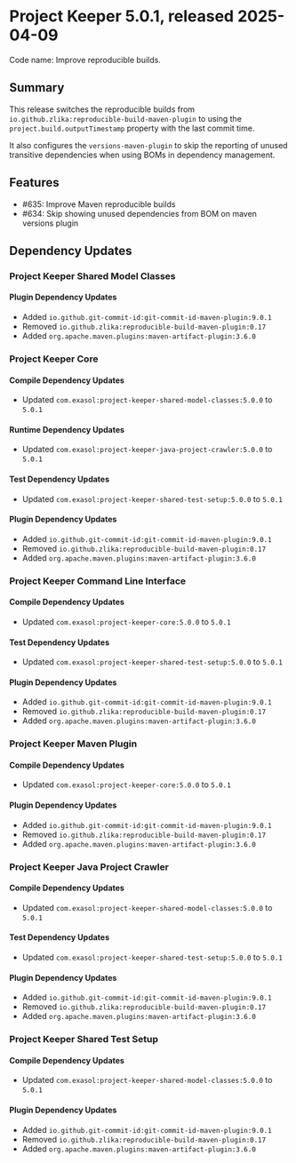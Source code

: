# Project Keeper 5.0.1, released 2025-04-09

Code name: Improve reproducible builds.

## Summary

This release switches the reproducible builds from `io.github.zlika:reproducible-build-maven-plugin` to using the
`project.build.outputTimestamp` property with the last commit time.

It also configures the `versions-maven-plugin` to skip the reporting of unused transitive dependencies when using 
BOMs in dependency management.

## Features

* #635: Improve Maven reproducible builds
* #634: Skip showing unused dependencies from BOM on maven versions plugin

## Dependency Updates

### Project Keeper Shared Model Classes

#### Plugin Dependency Updates

* Added `io.github.git-commit-id:git-commit-id-maven-plugin:9.0.1`
* Removed `io.github.zlika:reproducible-build-maven-plugin:0.17`
* Added `org.apache.maven.plugins:maven-artifact-plugin:3.6.0`

### Project Keeper Core

#### Compile Dependency Updates

* Updated `com.exasol:project-keeper-shared-model-classes:5.0.0` to `5.0.1`

#### Runtime Dependency Updates

* Updated `com.exasol:project-keeper-java-project-crawler:5.0.0` to `5.0.1`

#### Test Dependency Updates

* Updated `com.exasol:project-keeper-shared-test-setup:5.0.0` to `5.0.1`

#### Plugin Dependency Updates

* Added `io.github.git-commit-id:git-commit-id-maven-plugin:9.0.1`
* Removed `io.github.zlika:reproducible-build-maven-plugin:0.17`
* Added `org.apache.maven.plugins:maven-artifact-plugin:3.6.0`

### Project Keeper Command Line Interface

#### Compile Dependency Updates

* Updated `com.exasol:project-keeper-core:5.0.0` to `5.0.1`

#### Test Dependency Updates

* Updated `com.exasol:project-keeper-shared-test-setup:5.0.0` to `5.0.1`

#### Plugin Dependency Updates

* Added `io.github.git-commit-id:git-commit-id-maven-plugin:9.0.1`
* Removed `io.github.zlika:reproducible-build-maven-plugin:0.17`
* Added `org.apache.maven.plugins:maven-artifact-plugin:3.6.0`

### Project Keeper Maven Plugin

#### Compile Dependency Updates

* Updated `com.exasol:project-keeper-core:5.0.0` to `5.0.1`

#### Plugin Dependency Updates

* Added `io.github.git-commit-id:git-commit-id-maven-plugin:9.0.1`
* Removed `io.github.zlika:reproducible-build-maven-plugin:0.17`
* Added `org.apache.maven.plugins:maven-artifact-plugin:3.6.0`

### Project Keeper Java Project Crawler

#### Compile Dependency Updates

* Updated `com.exasol:project-keeper-shared-model-classes:5.0.0` to `5.0.1`

#### Test Dependency Updates

* Updated `com.exasol:project-keeper-shared-test-setup:5.0.0` to `5.0.1`

#### Plugin Dependency Updates

* Added `io.github.git-commit-id:git-commit-id-maven-plugin:9.0.1`
* Removed `io.github.zlika:reproducible-build-maven-plugin:0.17`
* Added `org.apache.maven.plugins:maven-artifact-plugin:3.6.0`

### Project Keeper Shared Test Setup

#### Compile Dependency Updates

* Updated `com.exasol:project-keeper-shared-model-classes:5.0.0` to `5.0.1`

#### Plugin Dependency Updates

* Added `io.github.git-commit-id:git-commit-id-maven-plugin:9.0.1`
* Removed `io.github.zlika:reproducible-build-maven-plugin:0.17`
* Added `org.apache.maven.plugins:maven-artifact-plugin:3.6.0`
